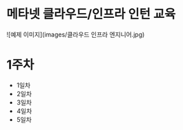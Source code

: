 # 메타넷 클라우드/인프라 인턴 교육

![예제 이미지](images/클라우드 인프라 엔지니어.jpg)

<h1>1주차</h1>
<ul>
  <li>1일차</li>
  <li>2일차</li>
  <li>3일차</li>
  <li>4일차</li>
  <li>5일차</li>
</ul>
